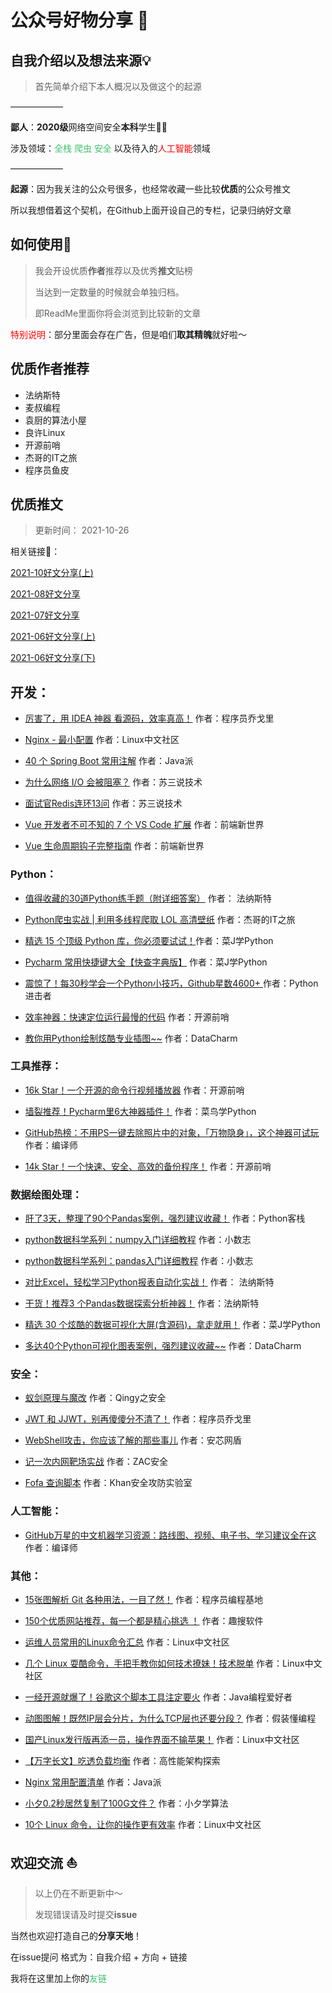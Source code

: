 # 公众号好物分享 :shark:

## 自我介绍以及想法来源💡

> 首先简单介绍下本人概况以及做这个的起源

——————

**鄙人**：**2020级**网络空间安全**本科**学生👨‍🎓

涉及领域：<font color=#41BF6C>全栈</font> <font color=#41BF6C>爬虫</font> <font color=#41BF6C>安全</font> 以及待入的<font color=red>人工智能</font>领域

——————

**起源**：因为我关注的公众号很多，也经常收藏一些比较**优质**的公众号推文

所以我想借着这个契机，在Github上面开设自己的专栏，记录归纳好文章

## 如何使用🧪

> 我会开设优质**作者**推荐以及优秀**推文**贴榜
>
> 当达到一定数量的时候就会单独归档。
>
> 即ReadMe里面你将会浏览到比较新的文章

<font color=red>特别说明</font>：部分里面会存在广告，但是咱们**取其精魄**就好啦～

##  优质作者推荐

- 法纳斯特
- 麦叔编程
- 袁厨的算法小屋
- 良许Linux
- 开源前哨
- 杰哥的IT之旅
- 程序员鱼皮

##  优质推文

> 更新时间： 2021-10-26

相关链接🔗：

[2021-10好文分享(上)]()

[2021-08好文分享](https://github.com/hengyi666/WeChatShare/blob/main/2021-08%E5%A5%BD%E6%96%87%E5%88%86%E4%BA%AB.md)

[2021-07好文分享](https://github.com/hengyi666/WeChatShare/blob/main/2021-07%E5%A5%BD%E6%96%87%E5%88%86%E4%BA%AB.md)

[2021-06好文分享(上)](https://github.com/hengyi666/WeChatShare/blob/main/2021-06%E5%A5%BD%E6%96%87%E5%88%86%E4%BA%AB(%E4%B8%8A).md)

[2021-06好文分享(下)](https://github.com/hengyi666/WeChatShare/blob/main/2021-06%E5%A5%BD%E6%96%87%E5%88%86%E4%BA%AB(%E4%B8%8B).md)

##  开发：

- [厉害了，用 IDEA 神器 看源码，效率真高！](https://mp.weixin.qq.com/s/uOB2XkAqg8H14CRsxaxgeQ) 作者：程序员乔戈里
- [Nginx - 最小配置](https://mp.weixin.qq.com/s/StDwBvChOLS4bZKA4tEUuA) 作者：Linux中文社区

- [40 个 Spring Boot 常用注解](https://mp.weixin.qq.com/s/-AiaPCCXKFyxR8hCaK-84Q) 作者：Java派

- [为什么网络 I/O 会被阻塞？](https://mp.weixin.qq.com/s/a-8lEm7eZfZcPT_GqITv7w) 作者：苏三说技术

- [面试官Redis连环13问](https://mp.weixin.qq.com/s/1JhZ-ROmycNhXv1dtdFdvA) 作者：苏三说技术

- [Vue 开发者不可不知的 7 个 VS Code 扩展](https://mp.weixin.qq.com/s/gHyi5h7r9ENnfwDvIdf6QA) 作者：前端新世界

- [Vue 生命周期钩子完整指南](https://mp.weixin.qq.com/s/KrtUc_5Itd7ymTxmUQfdgw) 作者：前端新世界

###  Python：

- [值得收藏的30道Python练手题（附详细答案）](https://mp.weixin.qq.com/s/TQ7GO9px0kZPVrWrAn5fog) 作者： 法纳斯特

- [Python爬虫实战 | 利用多线程爬取 LOL 高清壁纸](https://mp.weixin.qq.com/s/6_IFjRaD6fJuAaOF01Pl5A) 作者：杰哥的IT之旅

- [精选 15 个顶级 Python 库，你必须要试试！](https://mp.weixin.qq.com/s/mx3FUcGXFj0DJJKmynSnGg)作者：菜J学Python

- [Pycharm 常用快捷键大全【快查字典版】](https://mp.weixin.qq.com/s/RRu7zsP0tRLa5edpkrBSuw) 作者：菜J学Python

- [震惊了！每30秒学会一个Python小技巧，Github星数4600+ ](https://mp.weixin.qq.com/s/MAHcu2Uz42qumlZjAywnug)作者：Python进击者

- [效率神器：快速定位运行最慢的代码](https://mp.weixin.qq.com/s/sqb3nLnQYcxYgZ9U32i-hw) 作者：开源前哨

- [教你用Python绘制炫酷专业插图~~](https://mp.weixin.qq.com/s/GXLuBvQD3s0MexWKES9rYQ) 作者：DataCharm

###  工具推荐：

- [16k Star！一个开源的命令行视频播放器](https://mp.weixin.qq.com/s/l_Kzuqi4wf1945owRLyOgQ) 作者：开源前哨

- [墙裂推荐！Pycharm里6大神器插件！](https://mp.weixin.qq.com/s/gZTbNXStTpXs-MHCcrMq-A) 作者：菜鸟学Python
- [GitHub热榜：不用PS一键去除照片中的对象，「万物隐身」，这个神器可试玩](https://mp.weixin.qq.com/s/E4eHwKNW5xZo6gs--m_PSA) 作者：编译师

- [14k Star！一个快速、安全、高效的备份程序！](https://mp.weixin.qq.com/s/vsWYpyo3Iee8YFuxzaLjYw) 作者：开源前哨

###  数据绘图处理：

- [肝了3天，整理了90个Pandas案例，强烈建议收藏！](https://mp.weixin.qq.com/s/P9JIoflLRnT7pPEDBw_LUQ) 作者：Python客栈

- [python数据科学系列：numpy入门详细教程](https://mp.weixin.qq.com/s/eISwSLKhuODgbe3zqP7R0w) 作者：小数志

- [python数据科学系列：pandas入门详细教程](https://mp.weixin.qq.com/s/OHflBhjPj46GT5t1532cnw) 作者：小数志
- [对比Excel，轻松学习Python报表自动化实战！](https://mp.weixin.qq.com/s/T3wH21LCxQCYo2TxwW6xmw) 作者： 法纳斯特

- [干货！推荐3 个Pandas数据探索分析神器！](https://mp.weixin.qq.com/s/k6VQfGzVZzcI2rZs6DkBlg) 作者：法纳斯特

- [精选 30 个炫酷的数据可视化大屏(含源码)，拿走就用！](https://mp.weixin.qq.com/s/2PI-5k979DthlBD_DUUJBA) 作者：菜J学Python

- [多达40个Python可视化图表案例，强烈建议收藏~~](https://mp.weixin.qq.com/s/Feyz8dJ0A0MqkF6JUDgqIA) 作者：DataCharm

###  安全：

- [蚁剑原理与魔改](https://mp.weixin.qq.com/s/HKOX7JAi7rYr4QgHHs1C-Q) 作者：Qingy之安全

- [JWT 和 JJWT，别再傻傻分不清了！](https://mp.weixin.qq.com/s/Bkq48YowcO2pFdy74ZLFQw) 作者：程序员乔戈里

- [WebShell攻击，你应该了解的那些事儿](https://mp.weixin.qq.com/s/re-zE5S1Ti4KgIsPppOAZQ) 作者：安芯网盾

- [记一次内网靶场实战](https://mp.weixin.qq.com/s/-MKA6lZFoYdI-MMWS9Hifw) 作者：ZAC安全

- [Fofa 查询脚本](https://mp.weixin.qq.com/s/WpzWdaYUXap-zxINxfoT3Q) 作者：Khan安全攻防实验室

###  人工智能：

- [GitHub万星的中文机器学习资源：路线图、视频、电子书、学习建议全在这](https://mp.weixin.qq.com/s/RzDvyfi3qwEFkLxEUx39wg) 作者：编译师

###  其他：

- [15张图解析 Git 各种用法，一目了然！](https://mp.weixin.qq.com/s/sHB8UYxrlwZ_FLqExubdEA) 作者：程序员编程基地

- [150个优质网站推荐，每一个都是精心挑选 ！](https://mp.weixin.qq.com/s/xZ99AT0rvQuFZbzydemGVQ) 作者：趣搜软件

- [运维人员常用的Linux命令汇总](https://mp.weixin.qq.com/s/r0WjSb020F4JEaP33kDIvw) 作者：Linux中文社区

- [几个 Linux 耍酷命令，手把手教你如何技术撩妹！技术脱单](https://mp.weixin.qq.com/s/xdvOAtBzdrBoDFkadzsvuQ) 作者：Linux中文社区

- [一经开源就爆了！谷歌这个脚本工具注定要火](https://mp.weixin.qq.com/s/ib3cqJA7t1Ffq3StBi1HXA) 作者：Java编程爱好者

- [动图图解！既然IP层会分片，为什么TCP层也还要分段？](https://mp.weixin.qq.com/s/Dw0aoy3wJNX_jEq87HcPyA) 作者：假装懂编程

- [国产Linux发行版再添一员，操作界面不输苹果！](https://mp.weixin.qq.com/s/KXOeUI80nftqjDPtlTjDfg) 作者：Linux中文社区

- [【万字长文】吃透负载均衡](https://mp.weixin.qq.com/s/HYqxkKfUcW5ufAVM4vWBcA) 作者：高性能架构探索

- [Nginx 常用配置清单](https://mp.weixin.qq.com/s/IRUaIvFkcIcK4XU70PXRyQ) 作者：Java派

- [小夕0.2秒居然复制了100G文件？](https://mp.weixin.qq.com/s/mEaUSAOrvX43OGzLwLmq-g) 作者：小夕学算法

- [10个 Linux 命令，让你的操作更有效率](https://mp.weixin.qq.com/s/IfHZ4NC9nNYosJpLj8VAFQ) 作者：Linux中文社区

##  欢迎交流 :sailboat:

> 以上仍在不断更新中～
>
> 发现错误请及时提交**issue**

当然也欢迎打造自己的**分享天地**！

在issue提问 格式为：自我介绍 + 方向 + 链接

我将在这里加上你的<font color=#41BF6C>友链</font>
